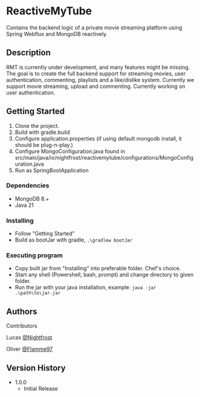 # ReactiveMyTube

Contains the backend logic of a private movie streaming platform using Spring Webflux and MongoDB reactively. 

## Description

RMT is currently under development, and many features might be missing. 
The goal is to create the full backend support for streaming movies, user authentication, commenting, playlists and a like/dislike system. Currently we support movie streaming, upload and commenting.
Currently working on user authentication.

## Getting Started
1. Clone the project.
2. Build with gradle.build
3. Configure application.properties (if using default mongodb install, it should be plug-n-play.)
4. Configure MongoConfiguration.java found in src/main/java/io/nightfrost/reactivemytube/configurations/MongoConfiguration.java
4. Run as SpringBootApplication

### Dependencies

* MongoDB 8.+
* Java 21

### Installing

* Follow "Getting Started"
* Build as bootJar with gradle, ``` .\gradlew bootJar ``` 

### Executing program

* Copy built jar from "Installing" into preferable folder. Chef's choice.
* Start any shell (Powershell, bash, prompt) and change directory to given folder.
* Run the jar with your java installation, example: ``` java -jar .\path\to\jar.jar ```

## Authors

Contributors

Lucas
[@Nightfrost](https://github.com/nightfrost)

Oliver
[@Flamme97](https://github.com/Flamme97)

## Version History

* 1.0.0
    * Initial Release

